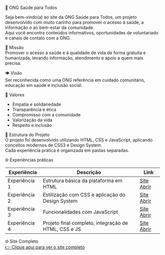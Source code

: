 🌿 ONG Saúde para Todos

Seja bem-vindo(a) ao site da ONG Saúde para Todos, um projeto desenvolvido com muito carinho para promover o acesso à saúde, a informação e ao bem-estar da comunidade.  
Aqui você encontra conteúdos informativos, oportunidades de voluntariado e canais de contato com a ONG.

💚 Missão  
Promover o acesso à saúde e à qualidade de vida de forma gratuita e humanizada, levando informação, atendimento e apoio a quem mais precisa.

👁️ Visão  
Ser reconhecida como uma ONG referência em cuidado comunitário, educação em saúde e inclusão social.

🌱 Valores  
- Empatia e solidariedade  
- Transparência e ética  
- Compromisso com a comunidade  
- Valorização da vida  
- Respeito e inclusão  

🧱 Estrutura do Projeto  
O projeto foi desenvolvido utilizando HTML, CSS e JavaScript, aplicando conceitos modernos de CSS3 e Design System.  
Cada experiência prática é organizada em pastas separadas.

🌐 Experiências práticas

| Experiência   | Descrição                                     | Link |
|---------------|-----------------------------------------------|------|
| Experiência 1 | Estrutura básica da plataforma em HTML        | [Site Abrir](https://anapaula-carvalho.github.io/projeto-ong-saude/Experiencia1/index.html) |
| Experiência 2 | Estilização com CSS e aplicação do Design System | [Site Abrir](https://anapaula-carvalho.github.io/projeto-ong-saude/Experiencia2/index.html) |
| Experiência 3 | Funcionalidades com JavaScript               | [Site Abrir](https://anapaula-carvalho.github.io/projeto-ong-saude/Experiencia3/index.html) |
| Experiência 4 | Projeto final completo, integração de HTML, CSS e JS | [Site Abrir](https://anapaula-carvalho.github.io/projeto-ong-saude/Experiencia4/index.html) |

🌐 Site Completo  
[👉 Clique aqui para ver o site completo](https://anapaula-carvalho.github.io/projeto-ong-saude/)
